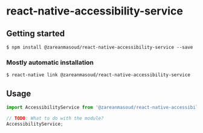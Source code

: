 # react-native-accessibility-service

## Getting started

`$ npm install @zareanmasoud/react-native-accessibility-service --save`

### Mostly automatic installation

`$ react-native link @zareanmasoud/react-native-accessibility-service`

## Usage
```javascript
import AccessibilityService from '@zareanmasoud/react-native-accessibility-service';

// TODO: What to do with the module?
AccessibilityService;
```
